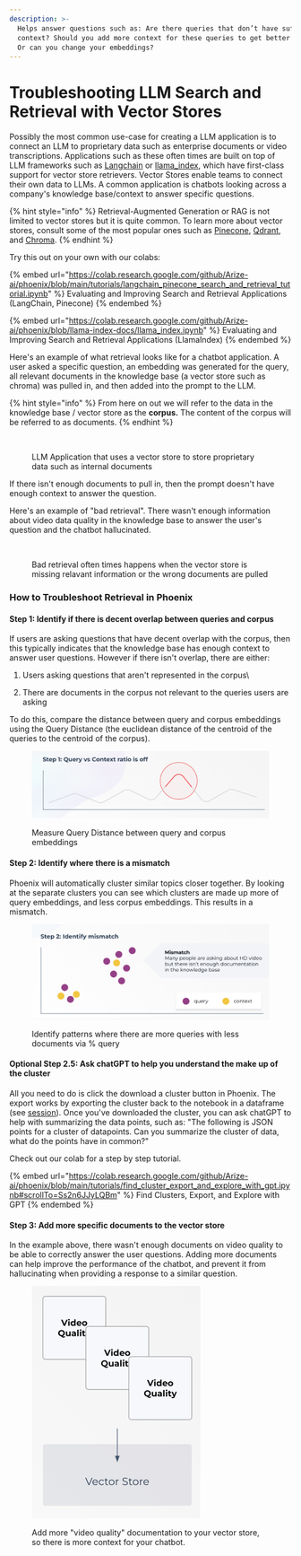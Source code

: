 ```yaml
---
description: >-
  Helps answer questions such as: Are there queries that don’t have sufficient
  context? Should you add more context for these queries to get better answers?
  Or can you change your embeddings?
---
```


# Troubleshooting LLM Search and Retrieval with Vector Stores

Possibly the most common use-case for creating a LLM application is to connect an LLM to proprietary data such as enterprise documents or video transcriptions. Applications such as these often times are built on top of LLM frameworks such as [Langchain](https://github.com/langchain-ai/langchain) or [llama\_index](https://github.com/jerryjliu/llama\_index), which have first-class support for vector store retrievers. Vector Stores enable teams to connect their own data to LLMs. A common application is chatbots looking across a company's knowledge base/context to answer specific questions.&#x20;

{% hint style="info" %}
Retrieval-Augmented Generation or RAG is not limited to vector stores but it is quite common. To learn more about vector stores, consult some of the most popular ones such as [Pinecone](https://www.pinecone.io/), [Qdrant](https://qdrant.tech/), and [Chroma](https://www.trychroma.com/).
{% endhint %}

Try this out on your own with our colabs:

{% embed url="https://colab.research.google.com/github/Arize-ai/phoenix/blob/main/tutorials/langchain_pinecone_search_and_retrieval_tutorial.ipynb" %}
Evaluating and Improving Search and Retrieval Applications (LangChain, Pinecone)
{% endembed %}

{% embed url="https://colab.research.google.com/github/Arize-ai/phoenix/blob/llama-index-docs/llama_index.ipynb" %}
Evaluating and Improving Search and Retrieval Applications (LlamaIndex)
{% endembed %}

Here's an example of what retrieval looks like for a chatbot application. A user asked a specific question, an embedding was generated for the query, all relevant documents in the knowledge base (a vector store such as chroma) was pulled in, and then added into the prompt to the LLM.

{% hint style="info" %}
From here on out we will refer to the data in the knowledge base / vector store as the **corpus.** The content of the corpus will be referred to as documents.
{% endhint %}

<figure><img src="https://storage.googleapis.com/arize-assets/phoenix/assets/images/RAG_llm_architecture.png" alt=""><figcaption><p>LLM Application that uses a vector store to store proprietary data such as internal documents</p></figcaption></figure>

If there isn't enough documents to pull in, then the prompt doesn't have enough context to answer the question.&#x20;

Here's an example of "bad retrieval". There wasn't enough information about video data quality in the knowledge base to answer the user's question and the chatbot hallucinated.

<figure><img src="https://storage.googleapis.com/arize-assets/phoenix/assets/images/RAG_bad_retrieval.png" alt=""><figcaption><p>Bad retrieval often times happens when the vector store is missing relavant information or the wrong documents are pulled</p></figcaption></figure>

### How to Troubleshoot Retrieval in Phoenix

#### Step 1: Identify if there is decent overlap between queries and corpus&#x20;

If users are asking questions that have decent overlap with the corpus, then this typically indicates that the knowledge base has enough context to answer user questions. However if there isn't overlap, there are either:

1. Users asking questions that aren't represented in the corpus\

2. There are documents in the corpus not relevant to the queries users are asking

To do this, compare the distance between query and corpus embeddings using the Query Distance (the euclidean distance of the centroid of the queries to the centroid of the corpus).&#x20;

<figure><img src="../.gitbook/assets/image (5).png" alt=""><figcaption><p>Measure Query Distance between query and corpus embeddings</p></figcaption></figure>

#### Step 2: Identify where there is a mismatch

Phoenix will automatically cluster similar topics closer together. By looking at the separate clusters you can see which clusters are made up more of query embeddings, and less corpus embeddings. This results in a mismatch.&#x20;

<figure><img src="../.gitbook/assets/image (8).png" alt=""><figcaption><p>Identify patterns where there are more queries with less documents via % query </p></figcaption></figure>

#### Optional Step 2.5: Ask chatGPT to help you understand the make up of the cluster

All you need to do is click the download a cluster button in Phoenix. The export works by exporting the cluster back to the notebook in a dataframe (see [session](../api/session.md#methods)). Once you've downloaded the cluster, you can ask chatGPT to help with summarizing the data points, such as: "The following is JSON points for a cluster of datapoints. Can you summarize the cluster of data, what do the points have in common?"

Check out our colab for a step by step tutorial.&#x20;

{% embed url="https://colab.research.google.com/github/Arize-ai/phoenix/blob/main/tutorials/find_cluster_export_and_explore_with_gpt.ipynb#scrollTo=Ss2n6JJyLQBm" %}
Find Clusters, Export, and Explore with GPT
{% endembed %}

#### Step 3: Add more specific documents to the vector store

In the example above, there wasn't enough documents on video quality to be able to correctly answer the user questions. Adding more documents can help improve the performance of the chatbot, and prevent it from hallucinating when providing a response to a similar question.&#x20;

<figure><img src="../.gitbook/assets/image (2).png" alt="" width="301"><figcaption><p>Add more "video quality" documentation to your vector store, so there is more context for your chatbot. </p></figcaption></figure>
